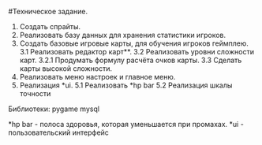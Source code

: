 #Техническое задание.

1. Создать спрайты.
2. Реализовать базу данных для хранения статистики игроков.
3. Создать базовые игровые карты, для обучения игроков геймплею.
  3.1 Реализовать редактор карт**.
  3.2 Реализовать уровни сложности карт.
    3.2.1 Продумать формулу расчёта очков карты.
  3.3 Сделать карты высокой сложности.
4. Реализовать меню настроек и главное меню.
5. Реализация *ui.
  5.1 Реализовать *hp bar
  5.2 Реализация шкалы точности
  




Библиотеки:
  pygame
  mysql

*hp bar - полоса здоровья, которая уменьшается при промахах.
*ui - пользовательский интерфейс
